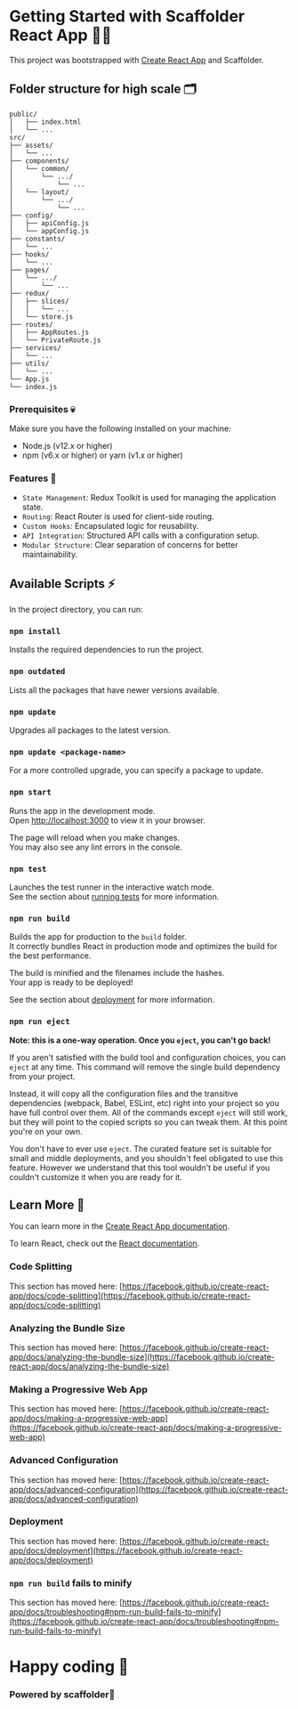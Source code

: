 # Getting Started with Scaffolder React App 🧑‍💻

This project was bootstrapped with [Create React App](https://github.com/facebook/create-react-app) and Scaffolder.

## Folder structure for high scale 🗂️

```
public/
│   ├── index.html
│   └── ...
src/
├── assets/
│   └── ...
├── components/
│   └── common/
│       └── .../
│           └── ...
│   └── layout/
│       └── .../
│           └── ...
├── config/
│   ├── apiConfig.js
│   └── appConfig.js
├── constants/
│   └── ...
├── hooks/
│   └── ...
├── pages/
│   └── .../
│       └── ...
├── redux/
│   ├── slices/
│   │   └── ...
│   └── store.js
├── routes/
│   ├── AppRoutes.js
│   └── PrivateRoute.js
├── services/
│   └── ...
├── utils/
│   └── ...
└── App.js
└── index.js
```

### Prerequisites 💀

Make sure you have the following installed on your machine:

- Node.js (v12.x or higher)
- npm (v6.x or higher) or yarn (v1.x or higher)

### Features 🤜

- `State Management`: Redux Toolkit is used for managing the application state.
- `Routing`: React Router is used for client-side routing.
- `Custom Hooks`: Encapsulated logic for reusability.
- `API Integration`: Structured API calls with a configuration setup.
- `Modular Structure`: Clear separation of concerns for better maintainability.

## Available Scripts ⚡️

In the project directory, you can run:

### `npm install`

Installs the required dependencies to run the project.

### `npm outdated`

Lists all the packages that have newer versions available.

### `npm update`

Upgrades all packages to the latest version.

### `npm update <package-name>`

For a more controlled upgrade, you can specify a package to update.

### `npm start`

Runs the app in the development mode.\
Open [http://localhost:3000](http://localhost:3000) to view it in your browser.

The page will reload when you make changes.\
You may also see any lint errors in the console.

### `npm test`

Launches the test runner in the interactive watch mode.\
See the section about [running tests](https://facebook.github.io/create-react-app/docs/running-tests) for more information.

### `npm run build`

Builds the app for production to the `build` folder.\
It correctly bundles React in production mode and optimizes the build for the best performance.

The build is minified and the filenames include the hashes.\
Your app is ready to be deployed!

See the section about [deployment](https://facebook.github.io/create-react-app/docs/deployment) for more information.

### `npm run eject`

**Note: this is a one-way operation. Once you `eject`, you can't go back!**

If you aren't satisfied with the build tool and configuration choices, you can `eject` at any time. This command will remove the single build dependency from your project.

Instead, it will copy all the configuration files and the transitive dependencies (webpack, Babel, ESLint, etc) right into your project so you have full control over them. All of the commands except `eject` will still work, but they will point to the copied scripts so you can tweak them. At this point you're on your own.

You don't have to ever use `eject`. The curated feature set is suitable for small and middle deployments, and you shouldn't feel obligated to use this feature. However we understand that this tool wouldn't be useful if you couldn't customize it when you are ready for it.

## Learn More 🧨

You can learn more in the [Create React App documentation](https://facebook.github.io/create-react-app/docs/getting-started).

To learn React, check out the [React documentation](https://reactjs.org/).

### Code Splitting

This section has moved here: [https://facebook.github.io/create-react-app/docs/code-splitting](https://facebook.github.io/create-react-app/docs/code-splitting)

### Analyzing the Bundle Size

This section has moved here: [https://facebook.github.io/create-react-app/docs/analyzing-the-bundle-size](https://facebook.github.io/create-react-app/docs/analyzing-the-bundle-size)

### Making a Progressive Web App

This section has moved here: [https://facebook.github.io/create-react-app/docs/making-a-progressive-web-app](https://facebook.github.io/create-react-app/docs/making-a-progressive-web-app)

### Advanced Configuration

This section has moved here: [https://facebook.github.io/create-react-app/docs/advanced-configuration](https://facebook.github.io/create-react-app/docs/advanced-configuration)

### Deployment

This section has moved here: [https://facebook.github.io/create-react-app/docs/deployment](https://facebook.github.io/create-react-app/docs/deployment)

### `npm run build` fails to minify

This section has moved here: [https://facebook.github.io/create-react-app/docs/troubleshooting#npm-run-build-fails-to-minify](https://facebook.github.io/create-react-app/docs/troubleshooting#npm-run-build-fails-to-minify)

# Happy coding 🚀

### Powered by scaffolder🤫
